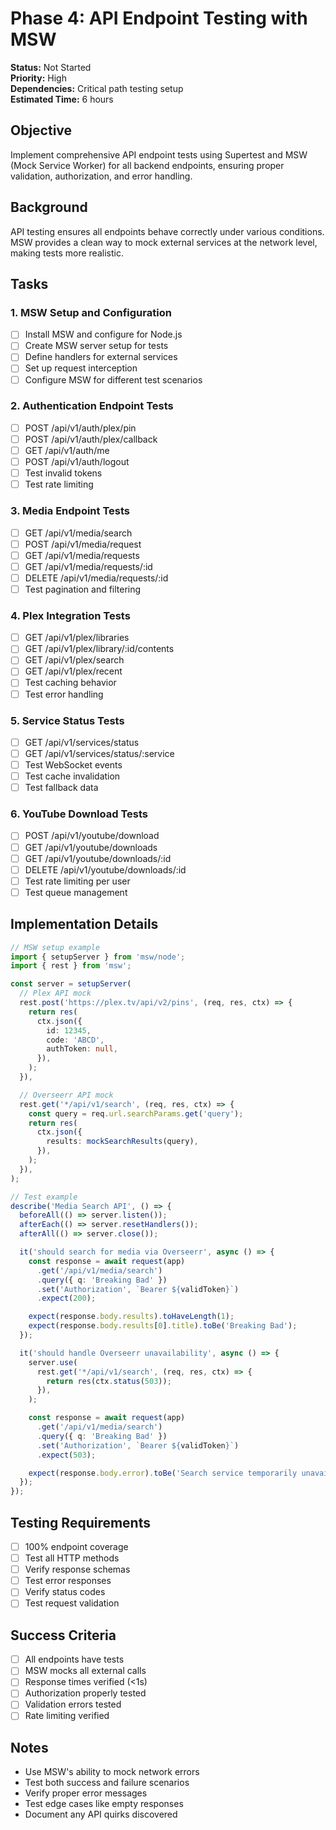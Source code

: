 # Phase 4: API Endpoint Testing with MSW

**Status:** Not Started  
**Priority:** High  
**Dependencies:** Critical path testing setup  
**Estimated Time:** 6 hours

## Objective

Implement comprehensive API endpoint tests using Supertest and MSW (Mock Service Worker) for all backend endpoints, ensuring proper validation, authorization, and error handling.

## Background

API testing ensures all endpoints behave correctly under various conditions. MSW provides a clean way to mock external services at the network level, making tests more realistic.

## Tasks

### 1. MSW Setup and Configuration

- [ ] Install MSW and configure for Node.js
- [ ] Create MSW server setup for tests
- [ ] Define handlers for external services
- [ ] Set up request interception
- [ ] Configure MSW for different test scenarios

### 2. Authentication Endpoint Tests

- [ ] POST /api/v1/auth/plex/pin
- [ ] POST /api/v1/auth/plex/callback
- [ ] GET /api/v1/auth/me
- [ ] POST /api/v1/auth/logout
- [ ] Test invalid tokens
- [ ] Test rate limiting

### 3. Media Endpoint Tests

- [ ] GET /api/v1/media/search
- [ ] POST /api/v1/media/request
- [ ] GET /api/v1/media/requests
- [ ] GET /api/v1/media/requests/:id
- [ ] DELETE /api/v1/media/requests/:id
- [ ] Test pagination and filtering

### 4. Plex Integration Tests

- [ ] GET /api/v1/plex/libraries
- [ ] GET /api/v1/plex/library/:id/contents
- [ ] GET /api/v1/plex/search
- [ ] GET /api/v1/plex/recent
- [ ] Test caching behavior
- [ ] Test error handling

### 5. Service Status Tests

- [ ] GET /api/v1/services/status
- [ ] GET /api/v1/services/status/:service
- [ ] Test WebSocket events
- [ ] Test cache invalidation
- [ ] Test fallback data

### 6. YouTube Download Tests

- [ ] POST /api/v1/youtube/download
- [ ] GET /api/v1/youtube/downloads
- [ ] GET /api/v1/youtube/downloads/:id
- [ ] DELETE /api/v1/youtube/downloads/:id
- [ ] Test rate limiting per user
- [ ] Test queue management

## Implementation Details

```typescript
// MSW setup example
import { setupServer } from 'msw/node';
import { rest } from 'msw';

const server = setupServer(
  // Plex API mock
  rest.post('https://plex.tv/api/v2/pins', (req, res, ctx) => {
    return res(
      ctx.json({
        id: 12345,
        code: 'ABCD',
        authToken: null,
      }),
    );
  }),

  // Overseerr API mock
  rest.get('*/api/v1/search', (req, res, ctx) => {
    const query = req.url.searchParams.get('query');
    return res(
      ctx.json({
        results: mockSearchResults(query),
      }),
    );
  }),
);

// Test example
describe('Media Search API', () => {
  beforeAll(() => server.listen());
  afterEach(() => server.resetHandlers());
  afterAll(() => server.close());

  it('should search for media via Overseerr', async () => {
    const response = await request(app)
      .get('/api/v1/media/search')
      .query({ q: 'Breaking Bad' })
      .set('Authorization', `Bearer ${validToken}`)
      .expect(200);

    expect(response.body.results).toHaveLength(1);
    expect(response.body.results[0].title).toBe('Breaking Bad');
  });

  it('should handle Overseerr unavailability', async () => {
    server.use(
      rest.get('*/api/v1/search', (req, res, ctx) => {
        return res(ctx.status(503));
      }),
    );

    const response = await request(app)
      .get('/api/v1/media/search')
      .query({ q: 'Breaking Bad' })
      .set('Authorization', `Bearer ${validToken}`)
      .expect(503);

    expect(response.body.error).toBe('Search service temporarily unavailable');
  });
});
```

## Testing Requirements

- [ ] 100% endpoint coverage
- [ ] Test all HTTP methods
- [ ] Verify response schemas
- [ ] Test error responses
- [ ] Verify status codes
- [ ] Test request validation

## Success Criteria

- [ ] All endpoints have tests
- [ ] MSW mocks all external calls
- [ ] Response times verified (<1s)
- [ ] Authorization properly tested
- [ ] Validation errors tested
- [ ] Rate limiting verified

## Notes

- Use MSW's ability to mock network errors
- Test both success and failure scenarios
- Verify proper error messages
- Test edge cases like empty responses
- Document any API quirks discovered

